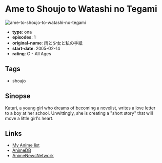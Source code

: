 # Ame to Shoujo to Watashi no Tegami

![ame-to-shoujo-to-watashi-no-tegami](https://cdn.myanimelist.net/images/anime/8/23180.jpg)

-   **type**: ona
-   **episodes**: 1
-   **original-name**: 雨と少女と私の手紙
-   **start-date**: 2005-02-14
-   **rating**: G - All Ages

## Tags

-   shoujo

## Sinopse

Katari, a young girl who dreams of becoming a novelist, writes a love letter to a boy at her school. Unwittingly, she is creating a "short story" that will move a little girl's heart.

## Links

-   [My Anime list](https://myanimelist.net/anime/1223/Ame_to_Shoujo_to_Watashi_no_Tegami)
-   [AnimeDB](http://anidb.info/perl-bin/animedb.pl?show=anime&aid=2983)
-   [AnimeNewsNetwork](http://www.animenewsnetwork.com/encyclopedia/anime.php?id=5012)
